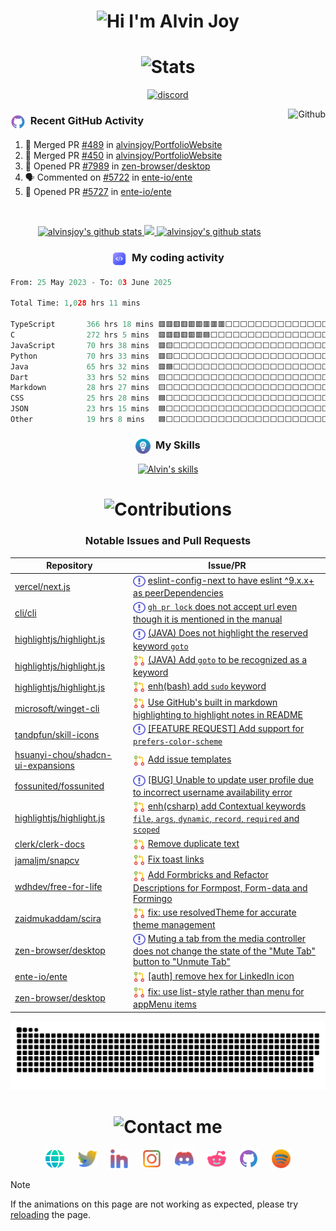<h1 align="center">
  <img alt="Hi I'm Alvin Joy" title="Hi" src="http://readme-typing-svg.herokuapp.com?font=Caveat&color=D300F7FF&size=60&pause=1000&center=true&vCenter=true&weight=700&width=800&height=70&lines=Hi%2C+I'm+Alvin+Joy;A+passionate+JavaScript+Developer">
</h1>
<h1 align="center">
  <img alt="Stats" title="Stats" src="https://readme-typing-svg.herokuapp.com/?font=Caveat&weight=500&size=30&pause=1000&center=true&vCenter=true&color=%8A51CD&width=380&height=45&lines=📊+Profile+Stats">
</h1>

<p align="center">
  <a href="https://discord.com/users/825382504353234954">
    <picture>
      <source alt="discord" media="(prefers-color-scheme: dark)" srcset="https://discord.c99.nl/widget/theme-4/825382504353234954.png" >
      <img alt="discord" src="https://discord.c99.nl/widget/theme-5/825382504353234954.png" />
    </picture>
  </a>
</p>

<p>
  <a href="https://github.com/alvinsjoy">
    <img align="right" alt="Github" src="https://github-readme-stats.vercel.app/api/top-langs/?username=alvinsjoy&layout=compact&theme=tokyonight&hide_border=true&langs_count=8&count_private=true&show_icons=true" alt="alvinsjoy's github stats" height="200" />
  </a>
</p>
<h3 align="left"><img align="center" src="./assets/icons/github.png" alt="skills" height="24" width="24" />&nbsp;&nbsp;Recent GitHub Activity</h3>

<!--START_SECTION:activity-->
1. 🎉 Merged PR [#489](https://github.com/alvinsjoy/PortfolioWebsite/pull/489) in [alvinsjoy/PortfolioWebsite](https://github.com/alvinsjoy/PortfolioWebsite)
2. 🎉 Merged PR [#450](https://github.com/alvinsjoy/PortfolioWebsite/pull/450) in [alvinsjoy/PortfolioWebsite](https://github.com/alvinsjoy/PortfolioWebsite)
3. 💪 Opened PR [#7989](https://github.com/zen-browser/desktop/pull/7989) in [zen-browser/desktop](https://github.com/zen-browser/desktop)
4. 🗣 Commented on [#5722](https://github.com/ente-io/ente/issues/5722#issuecomment-2833136573) in [ente-io/ente](https://github.com/ente-io/ente)
5. 💪 Opened PR [#5727](https://github.com/ente-io/ente/pull/5727) in [ente-io/ente](https://github.com/ente-io/ente)
<!--END_SECTION:activity-->
<br>
<p align="center">
  <a href="https://github.com/alvinsjoy">
    <img src="https://streak-stats.demolab.com?user=alvinsjoy&theme=tokyonight&hide_border=true&currStreakNum=00EBE5&ring=EB5454&dates=B4EB57&fire=EB00D2&currStreakLabel=00EBE5&sideLabels=00EB54&sideNums=EBAF76&card_width=400" alt="alvinsjoy's github stats" height="200" />
  </a>
  <a href="https://github.com/alvinsjoy">
    <img src="https://github-readme-stats.vercel.app/api?username=alvinsjoy&show_icons=true&include_all_commits=true&count_private=true&show=discussions_started,discussions_answered&theme=tokyonight&hide_border=true" height="200" />
  </a>
  <a href="https://github.com/alvinsjoy">
    <img src="https://github-profile-trophy.vercel.app/?username=alvinsjoy&theme=tokyonight&no-frame=true&column=-1" alt="alvinsjoy's github stats" />
  </a>
</p>
<h3 align="center">
  <img align="center" src="./assets/icons/code.png" alt="code" height="24" width="24" />&nbsp;&nbsp;My coding activity
</h3>

<!--START_SECTION:waka-->

```py
From: 25 May 2023 - To: 03 June 2025

Total Time: 1,028 hrs 11 mins

TypeScript       366 hrs 18 mins 🟥🟥🟥🟥🟥🟥🟥🟥🟥⬜⬜⬜⬜⬜⬜⬜⬜⬜⬜⬜⬜⬜⬜⬜⬜   35.63 %
C                272 hrs 5 mins  🟥🟥🟥🟥🟥🟥🟦⬜⬜⬜⬜⬜⬜⬜⬜⬜⬜⬜⬜⬜⬜⬜⬜⬜⬜   26.46 %
JavaScript       70 hrs 38 mins  🟥🟨⬜⬜⬜⬜⬜⬜⬜⬜⬜⬜⬜⬜⬜⬜⬜⬜⬜⬜⬜⬜⬜⬜⬜   06.87 %
Python           70 hrs 33 mins  🟥🟨⬜⬜⬜⬜⬜⬜⬜⬜⬜⬜⬜⬜⬜⬜⬜⬜⬜⬜⬜⬜⬜⬜⬜   06.86 %
Java             65 hrs 32 mins  🟥🟦⬜⬜⬜⬜⬜⬜⬜⬜⬜⬜⬜⬜⬜⬜⬜⬜⬜⬜⬜⬜⬜⬜⬜   06.38 %
Dart             33 hrs 52 mins  🟨⬜⬜⬜⬜⬜⬜⬜⬜⬜⬜⬜⬜⬜⬜⬜⬜⬜⬜⬜⬜⬜⬜⬜⬜   03.30 %
Markdown         28 hrs 27 mins  🟨⬜⬜⬜⬜⬜⬜⬜⬜⬜⬜⬜⬜⬜⬜⬜⬜⬜⬜⬜⬜⬜⬜⬜⬜   02.77 %
CSS              25 hrs 28 mins  🟦⬜⬜⬜⬜⬜⬜⬜⬜⬜⬜⬜⬜⬜⬜⬜⬜⬜⬜⬜⬜⬜⬜⬜⬜   02.48 %
JSON             23 hrs 15 mins  🟦⬜⬜⬜⬜⬜⬜⬜⬜⬜⬜⬜⬜⬜⬜⬜⬜⬜⬜⬜⬜⬜⬜⬜⬜   02.26 %
Other            19 hrs 8 mins   🟦⬜⬜⬜⬜⬜⬜⬜⬜⬜⬜⬜⬜⬜⬜⬜⬜⬜⬜⬜⬜⬜⬜⬜⬜   01.86 %
```

<!--END_SECTION:waka-->

<h3 align="center">
  <img align="center" src="./assets/icons/skill.png" alt="skills" height="24" width="24" />&nbsp;&nbsp;My Skills
</h3>
<p align="center">
  <a href="https://github.com/alvinsjoy">
      <img alt="Alvin's skills" src="https://go-skill-icons.vercel.app/api/icons?i=c,java,python,numpy,fastapi,pytorch,tensorflow,html,css,javascript,typescript,nodejs,react,nextjs,authjs,zustand,tailwindcss,dart,flutter,git,githubactions,md,postman,mysql,mongodb,postgresql,supabase,appwrite&perline=14&theme=auto">
  </a>
</p>

<h1 align="center">
  <img alt="Contributions" title="Contributions" src="https://readme-typing-svg.herokuapp.com/?font=Caveat&weight=500&size=30&pause=1000&center=true&vCenter=true&color=F77171FF&lines=📝+GitHub+Contributions">
</h1>
<h3 align="center">Notable Issues and Pull Requests</h3>
<div align="center">
  
| Repository                                           | Issue/PR                               |
| -----------                                          | -----------                            |
| [vercel/next.js](https://github.com/vercel/next.js) | <img align="center" src="./assets/icons/issue.svg" alt="issue" height="20" width="20"/> [eslint-config-next to have eslint ^9.x.x+ as peerDependencies](https://github.com/vercel/next.js/issues/64853) |
| [cli/cli](https://github.com/cli/cli) |<img align="center" src="./assets/icons/issue.svg" alt="issue" height="20" width="20"/> [`gh pr lock` does not accept url even though it is mentioned in the manual](https://github.com/cli/cli/issues/8816) |
| [highlightjs/highlight.js](https://github.com/highlightjs/highlight.js) | <img align="center" src="./assets/icons/issue.svg" alt="issue" height="20" width="20"/> [(JAVA) Does not highlight the reserved keyword `goto`](https://github.com/highlightjs/highlight.js/issues/3962) |
| [highlightjs/highlight.js](https://github.com/highlightjs/highlight.js) | <img align="center" src="./assets/icons/pr.png" alt="pr" height="20" width="20"/> [(JAVA) Add `goto` to be recognized as a keyword](https://github.com/highlightjs/highlight.js/pull/3963) |
| [highlightjs/highlight.js](https://github.com/highlightjs/highlight.js) | <img align="center" src="./assets/icons/pr.png" alt="pr" height="20" width="20"/> [enh(bash) add `sudo` keyword](https://github.com/highlightjs/highlight.js/pull/3977) |
| [microsoft/winget-cli](https://github.com/microsoft/winget-cli) | <img align="center" src="./assets/icons/pr.png" alt="pr" height="20" width="20"/> [Use GitHub's built in markdown highlighting to highlight notes in README](https://github.com/microsoft/winget-cli/pull/4441)
| [tandpfun/skill-icons](https://github.com/tandpfun/skill-icons) | <img align="center" src="./assets/icons/issue.svg" alt="issue" height="20" width="20"/> [[FEATURE REQUEST] Add support for `prefers-color-scheme`](https://github.com/tandpfun/skill-icons/issues/986) |
| [hsuanyi-chou/shadcn-ui-expansions](https://github.com/hsuanyi-chou/shadcn-ui-expansions) | <img align="center" src="./assets/icons/pr.png" alt="pr" height="20" width="20"/> [Add issue templates](https://github.com/hsuanyi-chou/shadcn-ui-expansions/pull/94)
| [fossunited/fossunited](https://github.com/fossunited/fossunited) | <img align="center" src="./assets/icons/issue.svg" alt="issue" height="20" width="20"/> [[BUG] Unable to update user profile due to incorrect username availability error](https://github.com/fossunited/fossunited/issues/505)
| [highlightjs/highlight.js](https://github.com/highlightjs/highlight.js) | <img align="center" src="./assets/icons/pr.png" alt="pr" height="20" width="20"/> [enh(csharp) add Contextual keywords `file`, `args`, `dynamic`, `record`, `required` and `scoped`](https://github.com/highlightjs/highlight.js/pull/4087)
| [clerk/clerk-docs](https://github.com/clerk/clerk-docs) | <img align="center" src="./assets/icons/pr.png" alt="pr" height="20" width="20"/> [Remove duplicate text](https://github.com/clerk/clerk-docs/pull/1425)
| [jamaljm/snapcv](https://github.com/jamaljm/snapcv) | <img align="center" src="./assets/icons/pr.png" alt="pr" height="20" width="20"/> [Fix toast links](https://github.com/jamaljm/snapcv/pull/4)
| [wdhdev/free-for-life](https://github.com/wdhdev/free-for-life) | <img align="center" src="./assets/icons/pr.png" alt="pr" height="20" width="20"/> [Add Formbricks and Refactor Descriptions for Formpost, Form-data and Formingo](https://github.com/wdhdev/free-for-life/pull/99)
| [zaidmukaddam/scira](https://github.com/zaidmukaddam/scira) | <img align="center" src="./assets/icons/pr.png" alt="pr" height="20" width="20"/> [fix: use resolvedTheme for accurate theme management](https://github.com/zaidmukaddam/scira/pull/105)
| [zen-browser/desktop](https://github.com/zen-browser/desktop) | <img align="center" src="./assets/icons/issue.svg" alt="pr" height="20" width="20"/> [Muting a tab from the media controller does not change the state of the "Mute Tab" button to "Unmute Tab"](https://github.com/zen-browser/desktop/issues/7798)
| [ente-io/ente](https://github.com/ente-io/ente) | <img align="center" src="./assets/icons/pr.png" alt="pr" height="20" width="20"/> [[auth] remove hex for LinkedIn icon](https://github.com/ente-io/ente/pull/5727)
| [zen-browser/desktop](https://github.com/zen-browser/desktop) | <img align="center" src="./assets/icons/pr.png" alt="pr" height="20" width="20"/> [fix: use list-style rather than menu for appMenu items](https://github.com/zen-browser/desktop/pull/7989)
</div>
<p align="center">
  <a href="https://github.com/alvinsjoy">
    <picture>
      <source alt="github contribution grid snake animation" media="(prefers-color-scheme: dark)" srcset="https://raw.githubusercontent.com/alvinsjoy/alvinsjoy/output/github-contribution-grid-snake-dark.svg">
      <img alt="github contribution grid snake animation" src="https://raw.githubusercontent.com/alvinsjoy/alvinsjoy/output/github-contribution-grid-snake.svg">
    </picture>
  </a>
</p>
<h1 align="center">
  <img alt="Contact me" title="Contact" src="https://readme-typing-svg.herokuapp.com/?font=Caveat&weight=500&size=30&pause=1000&center=true&vCenter=true&color=%23F7B049&lines=🤙+Contact+me">
</h1>
<p align="center">
  <a href="https://alvinjoy.vercel.app" target="_blank"><img alt="Portfolio" title="Portfolio" height="32" width="32" src="./assets/icons/website.png"/></a>&nbsp;&nbsp;&nbsp;&nbsp;
  <a href="https://twitter.com/_alvinjoy_" target="_blank"><img alt="Twitter" title="Twitter" height="32" width="32" src="./assets/icons/twitter.svg"/></a>&nbsp;&nbsp;&nbsp;&nbsp;
  <a href="https://www.linkedin.com/in/alvinsjoy" target="_blank"><img alt="LinkedIn" title="LinkedIn" height="32" width="32" src="./assets/icons/linkedin.svg"/></a>&nbsp;&nbsp;&nbsp;&nbsp;
  <a href="https://instagram.com/_alvinjoy_" target="_blank"><img alt="Instagram" title="Instagram" height="32" width="32" src="./assets/icons/instagram.svg"/></a>&nbsp;&nbsp;&nbsp;&nbsp;
  <a href="https://discord.com/users/825382504353234954" target="_blank"><img alt="Discord" title="Discord" height="32" width="32" src="./assets/icons/discord.svg"/></a>&nbsp;&nbsp;&nbsp;&nbsp;
  <a href="https://reddit.com/u/alvinjoy" target="_blank"><img alt="Reddit" title="Reddit" height="32" width="32" src="./assets/icons/reddit.svg"/></a>&nbsp;&nbsp;&nbsp;&nbsp;
  <a href="https://github.com/alvinsjoy" target="_blank"><img alt="GitHub" title="GitHub" height="32" width="32" src="./assets/icons/github.png"/></a>&nbsp;&nbsp;&nbsp;&nbsp;
  <a href="https://open.spotify.com/user/lwsg3h1l2wm80gp22bfiv1npi" target="_blank"><img alt="Spotify" title="Spotify" height="32" width="32" src="./assets/icons/spotify.svg"/></a>
</p>

> [!NOTE]
> If the animations on this page are not working as expected, please try [reloading](https://github.com/alvinsjoy) the page.
